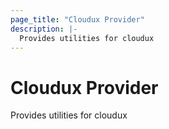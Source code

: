 ```yaml
---
page_title: "Cloudux Provider"
description: |-
  Provides utilities for cloudux
---
```


# Cloudux Provider

Provides utilities for cloudux